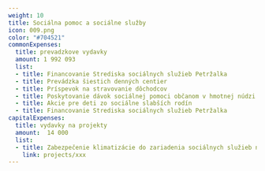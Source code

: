 ```yaml
---
weight: 10
title: Sociálna pomoc a sociálne služby  
icon: 009.png
color: "#704521"
commonExpenses:
  title: prevadzkove vydavky
  amount: 1 992 093
  list:
  - title: Financovanie Strediska sociálnych služieb Petržalka
  - title: Prevádzka šiestich denných centier
  - title: Príspevok na stravovanie dôchodcov
  - title: Poskytovanie dávok sociálnej pomoci občanom v hmotnej núdzi
  - title: Akcie pre deti zo sociálne slabších rodín
  - title: Financovanie Strediska sociálnych služieb Petržalka
capitalExpenses:
  title: vydavky na projekty
  amount:  14 000
  list:
  - title: Zabezpečenie klimatizácie do zariadenia sociálnych služieb na Vavilovovej ulici
    link: projects/xxx
---
```


